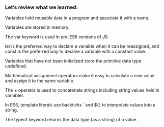 ### Let’s review what we learned:

Variables hold reusable data in a program and associate it with a name.

Variables are stored in memory.

The var keyword is used in pre-ES6 versions of JS.

let is the preferred way to declare a variable when it can be reassigned, and const is the preferred way to declare a variable
with a constant value.

Variables that have not been initialized store the primitive data type undefined.

Mathematical assignment operators make it easy to calculate a new value and assign it to the same variable.

The + operator is used to concatenate strings including string values held in variables

In ES6, template literals use backticks ` and ${} to interpolate values into a string.

The typeof keyword returns the data type (as a string) of a value.
